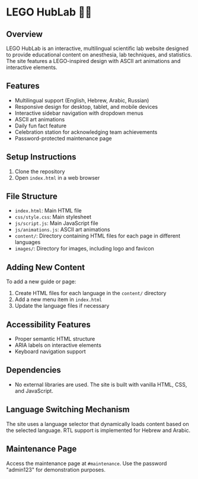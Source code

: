# LEGO HubLab 🐕‍🦺

## Overview
LEGO HubLab is an interactive, multilingual scientific lab website designed to provide educational content on anesthesia, lab techniques, and statistics. The site features a LEGO-inspired design with ASCII art animations and interactive elements.

## Features
- Multilingual support (English, Hebrew, Arabic, Russian)
- Responsive design for desktop, tablet, and mobile devices
- Interactive sidebar navigation with dropdown menus
- ASCII art animations
- Daily fun fact feature
- Celebration station for acknowledging team achievements
- Password-protected maintenance page

## Setup Instructions
1. Clone the repository
2. Open `index.html` in a web browser

## File Structure
- `index.html`: Main HTML file
- `css/style.css`: Main stylesheet
- `js/script.js`: Main JavaScript file
- `js/animations.js`: ASCII art animations
- `content/`: Directory containing HTML files for each page in different languages
- `images/`: Directory for images, including logo and favicon

## Adding New Content
To add a new guide or page:
1. Create HTML files for each language in the `content/` directory
2. Add a new menu item in `index.html`
3. Update the language files if necessary

## Accessibility Features
- Proper semantic HTML structure
- ARIA labels on interactive elements
- Keyboard navigation support

## Dependencies
- No external libraries are used. The site is built with vanilla HTML, CSS, and JavaScript.

## Language Switching Mechanism
The site uses a language selector that dynamically loads content based on the selected language. RTL support is implemented for Hebrew and Arabic.

## Maintenance Page
Access the maintenance page at `#maintenance`. Use the password "admin123" for demonstration purposes.
